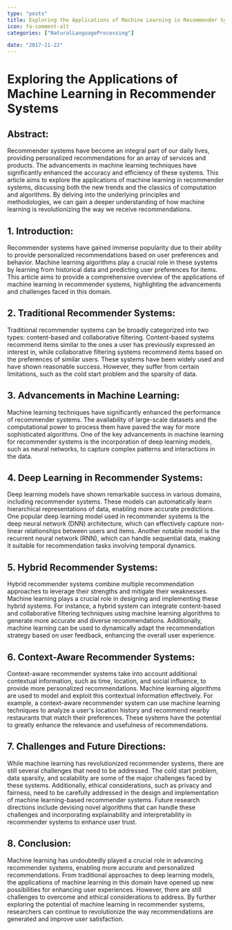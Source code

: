 ```yaml
---
type: "posts"
title: Exploring the Applications of Machine Learning in Recommender Systems
icon: fa-comment-alt
categories: ["NaturalLanguageProcessing"]

date: "2017-11-22"
---
```




# Exploring the Applications of Machine Learning in Recommender Systems

## Abstract:

Recommender systems have become an integral part of our daily lives, providing personalized recommendations for an array of services and products. The advancements in machine learning techniques have significantly enhanced the accuracy and efficiency of these systems. This article aims to explore the applications of machine learning in recommender systems, discussing both the new trends and the classics of computation and algorithms. By delving into the underlying principles and methodologies, we can gain a deeper understanding of how machine learning is revolutionizing the way we receive recommendations.

## 1. Introduction:

Recommender systems have gained immense popularity due to their ability to provide personalized recommendations based on user preferences and behavior. Machine learning algorithms play a crucial role in these systems by learning from historical data and predicting user preferences for items. This article aims to provide a comprehensive overview of the applications of machine learning in recommender systems, highlighting the advancements and challenges faced in this domain.

## 2. Traditional Recommender Systems:

Traditional recommender systems can be broadly categorized into two types: content-based and collaborative filtering. Content-based systems recommend items similar to the ones a user has previously expressed an interest in, while collaborative filtering systems recommend items based on the preferences of similar users. These systems have been widely used and have shown reasonable success. However, they suffer from certain limitations, such as the cold start problem and the sparsity of data.

## 3. Advancements in Machine Learning:

Machine learning techniques have significantly enhanced the performance of recommender systems. The availability of large-scale datasets and the computational power to process them have paved the way for more sophisticated algorithms. One of the key advancements in machine learning for recommender systems is the incorporation of deep learning models, such as neural networks, to capture complex patterns and interactions in the data.

## 4. Deep Learning in Recommender Systems:

Deep learning models have shown remarkable success in various domains, including recommender systems. These models can automatically learn hierarchical representations of data, enabling more accurate predictions. One popular deep learning model used in recommender systems is the deep neural network (DNN) architecture, which can effectively capture non-linear relationships between users and items. Another notable model is the recurrent neural network (RNN), which can handle sequential data, making it suitable for recommendation tasks involving temporal dynamics.

## 5. Hybrid Recommender Systems:

Hybrid recommender systems combine multiple recommendation approaches to leverage their strengths and mitigate their weaknesses. Machine learning plays a crucial role in designing and implementing these hybrid systems. For instance, a hybrid system can integrate content-based and collaborative filtering techniques using machine learning algorithms to generate more accurate and diverse recommendations. Additionally, machine learning can be used to dynamically adapt the recommendation strategy based on user feedback, enhancing the overall user experience.

## 6. Context-Aware Recommender Systems:

Context-aware recommender systems take into account additional contextual information, such as time, location, and social influence, to provide more personalized recommendations. Machine learning algorithms are used to model and exploit this contextual information effectively. For example, a context-aware recommender system can use machine learning techniques to analyze a user's location history and recommend nearby restaurants that match their preferences. These systems have the potential to greatly enhance the relevance and usefulness of recommendations.

## 7. Challenges and Future Directions:

While machine learning has revolutionized recommender systems, there are still several challenges that need to be addressed. The cold start problem, data sparsity, and scalability are some of the major challenges faced by these systems. Additionally, ethical considerations, such as privacy and fairness, need to be carefully addressed in the design and implementation of machine learning-based recommender systems. Future research directions include devising novel algorithms that can handle these challenges and incorporating explainability and interpretability in recommender systems to enhance user trust.

## 8. Conclusion:

Machine learning has undoubtedly played a crucial role in advancing recommender systems, enabling more accurate and personalized recommendations. From traditional approaches to deep learning models, the applications of machine learning in this domain have opened up new possibilities for enhancing user experiences. However, there are still challenges to overcome and ethical considerations to address. By further exploring the potential of machine learning in recommender systems, researchers can continue to revolutionize the way recommendations are generated and improve user satisfaction.